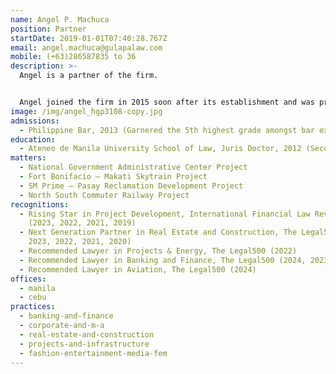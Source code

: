 ```yaml
---
name: Angel P. Machuca
position: Partner
startDate: 2019-01-01T07:40:28.767Z
email: angel.machuca@gulapalaw.com
mobile: (+63)286587835 to 36
description: >-
  Angel is a partner of the firm.


  Angel joined the firm in 2015 soon after its establishment and was promoted to partner in January 2019. International publications have recognized Angel as a Next Generation Partner for Real Estate and Construction and have also named him as Recommended Lawyer for Projects & Energy.
image: /img/angel_hgp3108-copy.jpg
admissions:
  - Philippine Bar, 2013 (Garnered the 5th highest grade amongst bar examinees)
education:
  - Ateneo de Manila University School of Law, Juris Doctor, 2012 (Second Honors)
matters:
  - National Government Administrative Center Project
  - Fort Bonifacio – Makati Skytrain Project
  - SM Prime – Pasay Reclamation Development Project
  - North South Commuter Railway Project
recognitions:
  - Rising Star in Project Development, International Financial Law Review
    (2023, 2022, 2021, 2019)
  - Next Generation Partner in Real Estate and Construction, The Legal500 (2024,
    2023, 2022, 2021, 2020)
  - Recommended Lawyer in Projects & Energy, The Legal500 (2022)
  - Recommended Lawyer in Banking and Finance, The Legal500 (2024, 2023)
  - Recommended Lawyer in Aviation, The Legal500 (2024)
offices:
  - manila
  - cebu
practices:
  - banking-and-finance
  - corporate-and-m-a
  - real-estate-and-construction
  - projects-and-infrastructure
  - fashion-entertainment-media-fem
---
```

